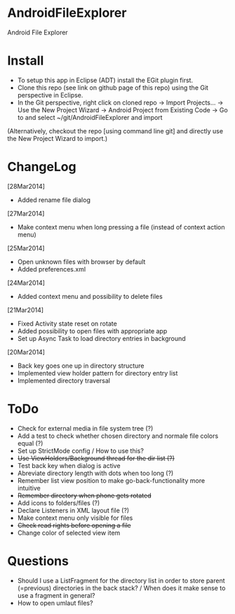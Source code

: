 AndroidFileExplorer
===================

Android File Explorer



Install
=======

* To setup this app in Eclipse (ADT) install the EGit plugin first.
* Clone this repo (see link on github page of this repo) using the Git perspective in Eclipse.
* In the Git perspective, right click on cloned repo -> Import Projects... -> Use the New Project Wizard -> Android Project from Existing Code -> Go to and select ~/git/AndroidFileExplorer and import

(Alternatively, checkout the repo [using command line git] and directly use the New Project Wizard to import.)

ChangeLog
=========

[28Mar2014]
* Added rename file dialog

[27Mar2014]
* Make context menu when long pressing a file (instead of context action menu)

[25Mar2014]
* Open unknown files with browser by default
* Added preferences.xml

[24Mar2014]
* Added context menu and possibility to delete files

[21Mar2014]
* Fixed Activity state reset on rotate
* Added possibility to open files with appropriate app
* Set up Async Task to load directory entries in background

[20Mar2014]
* Back key goes one up in directory structure
* Implemented view holder pattern for directory entry list
* Implemented directory traversal

ToDo
====

* Check for external media in file system tree (?)
* Add a test to check whether chosen directory and normale file colors equal (?)
* Set up StrictMode config / How to use this?
* ~~Use ViewHolders/Background thread for the dir list (?)~~
* Test back key when dialog is active
* Abreviate directory length with dots when too long (?)
* Remember list view position to make go-back-functionality more intuitive
* ~~Remember directory when phone gets rotated~~
* Add icons to folders/files (?)
* Declare Listeners in XML layout file (?)
* Make context menu only visible for files
* ~~Check read rights before opening a file~~
* Change color of selected view item

Questions
=========

* Should I use a ListFragment for the directory list in order to store parent (=previous) directories in the back stack? / When does it make sense to use a fragment in general?
* How to open umlaut files?

